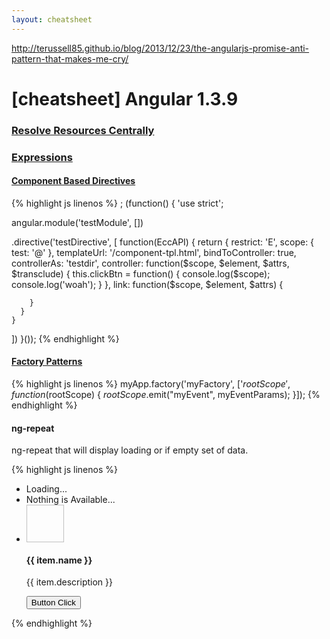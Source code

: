 ```yaml
---
layout: cheatsheet
---
```


http://terussell85.github.io/blog/2013/12/23/the-angularjs-promise-anti-pattern-that-makes-me-cry/

# [cheatsheet] Angular 1.3.9

### [Resolve Resources Centrally](http://www.jvandemo.com/how-to-resolve-application-wide-resources-centrally-in-angularjs-with-ui-router/)

### [Expressions](http://www.w3schools.com/angular/angular_expressions.asp)

#### [Component Based Directives](https://www.airpair.com/angularjs/posts/component-based-angularjs-directives#4-refactoring-components)

{% highlight js linenos %}
  ;
(function() {
  'use strict';

  angular.module('testModule', [])

  .directive('testDirective', [
    function(EccAPI) {
      return {
        restrict: 'E',
        scope: {
          test: '@'
        },
        templateUrl: '/component-tpl.html',
        bindToController: true,
        controllerAs: 'testdir',
        controller: function($scope, $element, $attrs, $transclude) {
          this.clickBtn = function() {
            console.log($scope);
            console.log('woah');
          }
        },
        link: function($scope, $element, $attrs) {

        }
      }
    }
  ])
}());
{% endhighlight %}

#### [Factory Patterns](http://stackoverflow.com/questions/14056874/how-to-emit-events-from-a-factory)

{% highlight js linenos %}
myApp.factory('myFactory', ['$rootScope', function ($rootScope) {
    $rootScope.$emit("myEvent", myEventParams);
}]);
{% endhighlight %}

#### ng-repeat

 ng-repeat that will display loading or if empty set of data.

{% highlight js linenos %}
<ul>
  <li ng-if="outstanding == undefined">
    <i class="fa fa-refresh fa-spin"></i> Loading...
  </li>
  <li ng-if="outstanding.items.length === 0">
    Nothing is Available...
  </li>
  <li ng-if="item.type != 'script'" ng-repeat="item in outstanding.items">
    <img placeholdit width="60" height="60" size="60x60" ng-src="item.url">
    <div class="item-meta">
      <h4>{{ item.name }}</h4>
      <span class="description">
       <p>{{ item.description }}</p>
      </span>
    </div>
    <div class="actions">
      <button ng-click="download(item, outstanding.hashToken)">
        <i class="fa fa-cloud-download"></i> Button Click
      </button>
    </div>
  </li>
</ul>
{% endhighlight %}
